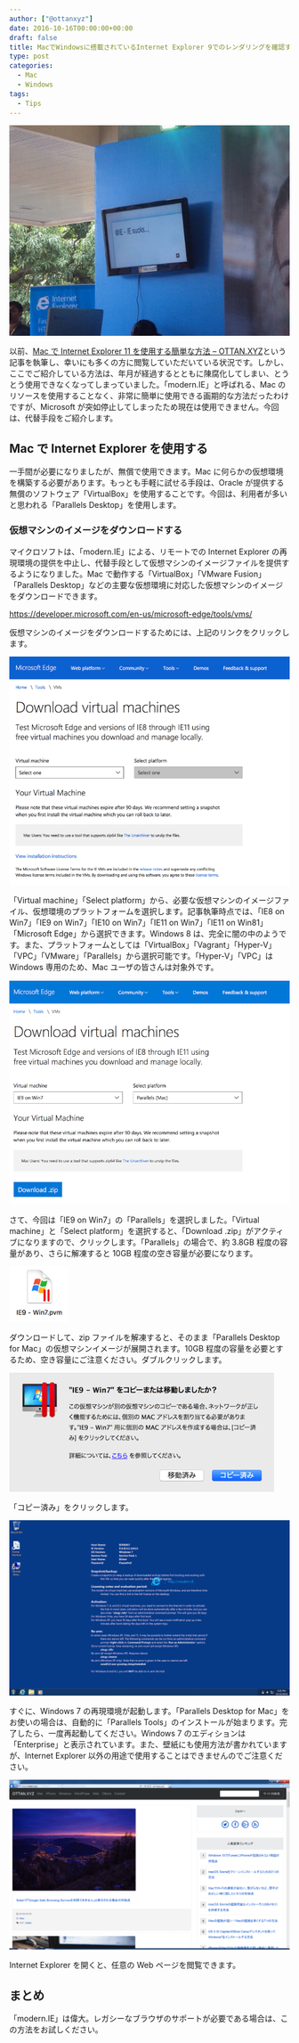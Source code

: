 ```yaml
---
author: ["@ottanxyz"]
date: 2016-10-16T00:00:00+00:00
draft: false
title: MacでWindowsに搭載されているInternet Explorer 9でのレンダリングを確認する方法
type: post
categories:
  - Mac
  - Windows
tags:
  - Tips
---
```


![](161016-580373be2faca.jpg)

以前、[Mac で Internet Explorer 11 を使用する簡単な方法 – OTTAN.XYZ](/how-to-use-ie-mac-6812/)という記事を執筆し、幸いにも多くの方に閲覧していただいている状況です。しかし、ここでご紹介している方法は、年月が経過するとともに陳腐化してしまい、とうとう使用できなくなってしまっていました。「modern.IE」と呼ばれる、Mac のリソースを使用することなく、非常に簡単に使用できる画期的な方法だったわけですが、Microsoft が突如停止してしまったため現在は使用できません。今回は、代替手段をご紹介します。

## Mac で Internet Explorer を使用する

一手間が必要になりましたが、無償で使用できます。Mac に何らかの仮想環境を構築する必要があります。もっとも手軽に試せる手段は、Oracle が提供する無償のソフトウェア「VirtualBox」を使用することです。今回は、利用者が多いと思われる「Parallels Desktop」を使用します。

### 仮想マシンのイメージをダウンロードする

マイクロソフトは、「modern.IE」による、リモートでの Internet Explorer の再現環境の提供を中止し、代替手段として仮想マシンのイメージファイルを提供するようになりました。Mac で動作する「VirtualBox」「VMware Fusion」「Parallels Desktop」などの主要な仮想環境に対応した仮想マシンのイメージをダウンロードできます。

https://developer.microsoft.com/en-us/microsoft-edge/tools/vms/

仮想マシンのイメージをダウンロードするためには、上記のリンクをクリックします。

![](161016-5803735b93776.png)

「Virtual machine」「Select platform」から、必要な仮想マシンのイメージファイル、仮想環境のプラットフォームを選択します。記事執筆時点では、「IE8 on Win7」「IE9 on Win7」「IE10 on Win7」「IE11 on Win7」「IE11 on Win81」「Microsoft Edge」から選択できます。Windows 8 は、完全に闇の中のようです。また、プラットフォームとしては「VirtualBox」「Vagrant」「Hyper-V」「VPC」「VMware」「Parallels」から選択可能です。「Hyper-V」「VPC」は Windows 専用のため、Mac ユーザの皆さんは対象外です。

![](161016-580373654a032.png)

さて、今回は「IE9 on Win7」の「Parallels」を選択しました。「Virtual machine」と「Select platform」を選択すると、「Download .zip」がアクティブになりますので、クリックします。「Parallels」の場合で、約 3.8GB 程度の容量があり、さらに解凍すると 10GB 程度の空き容量が必要になります。

![](161016-5803736b2856d.png)

ダウンロードして、zip ファイルを解凍すると、そのまま「Parallels Desktop for Mac」の仮想マシンイメージが展開されます。10GB 程度の容量を必要とするため、空き容量にご注意ください。ダブルクリックします。

![](161016-5803736fcedaf.png)

「コピー済み」をクリックします。

![](161016-5803737707a8c.png)

すぐに、Windows 7 の再現環境が起動します。「Parallels Desktop for Mac」をお使いの場合は、自動的に「Parallels Tools」のインストールが始まります。完了したら、一度再起動してください。Windows 7 のエディションは「Enterprise」と表示されています。また、壁紙にも使用方法が書かれていますが、Internet Explorer 以外の用途で使用することはできませんのでご注意ください。

![](161016-5803737f6763a.png)

Internet Explorer を開くと、任意の Web ページを閲覧できます。

## まとめ

「modern.IE」は偉大。レガシーなブラウザのサポートが必要である場合は、この方法をお試しください。
